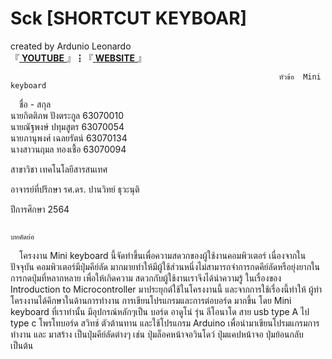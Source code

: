 # Sck [SHORTCUT KEYBOAR]
created by Ardunio Leonardo<br>
『[ **YOUTUBE** ](https://www.youtube.com/watch?v=Wz_yLwDMHPM)』┇『[ **WEBSITE** ](https://mini-keyboard-7cbfa.web.app/)』



                                                                หัวข้อ	Mini keyboard
                                                                         
			    
&emsp;ชื่อ - สกุล   
นายกิตติภพ  ปังตระกูล 63070010<br>
นายณัฐพงษ์ ปทุมสูตร 63070054<br>
นายภานุพงศ์ เฉลยรัตน์ 63070134<br>
นางสาวนฤมล ทองเชื้อ 63070094<br>

สาขาวิชา           เทคโนโลยีสารสนเทศ

อาจารย์ที่ปรึกษา		รศ.ดร. ปานวิทย์ ธุวะนุติ

ปีการศึกษา			2564



                                                                        บทคัดย่อ

&emsp;โครงงาน Mini keyboard นี้จัดทำขึ้นเพื่อความสดวกของผู้ใช้งานคอมพิวเตอร์ เนื่องจากในปัจจุบัน คอมพิวเตอร์มีปุ่มคีย์ลัด มากมายทำให้มีผู้ใช้ส่วนหนึ่งไม่สามารถจำการกดคีย์ลัดหรือยุ่งยากในการกดปุ่มที่หลากหลาย   เพื่อให้เกิดความ
สดวกกับผู้ใช้งานเราจึงได้นำความรู้ ในเรื่องของ Introduction to Microcontroller มาประยุกต์ใช้ในโครงงานนี้ และจากการใช้เรื่องนี้ทำให้ ผู้ทำโครงงานได้คึกษาในด้านการทำงาน การเขียนโปรแกรมและการต่อบอร์ด มากขึ้น 
โดย Mini keyboard ที่เราทำนั้น มีอุปกรณ์หลักๆเป็น บอร์ด อาดูโน่ รุ่น ลีโอนาโด สาย usb type A ไป type c โพรโทบอร์ด สวิทช์ ตัวต้านทาน และใช้โปรแกรม Arduino เพื่อนำมาเขียนโปรมแกรมการทำงาน และ มาสร้าง
เป็นปุ่มคีย์ลัดต่างๆ เช่น ปุ่มล็อคหน้าจอวินโดว์ ปุ่มแคปหน้าจอ ปุ่มย้อนกลับ เป็นต้น


